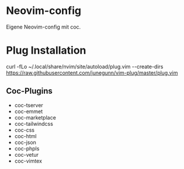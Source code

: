 # Neovim-config
Eigene Neovim-config mit coc.

# Plug Installation
curl -fLo ~/.local/share/nvim/site/autoload/plug.vim --create-dirs https://raw.githubusercontent.com/junegunn/vim-plug/master/plug.vim

## Coc-Plugins

- coc-tserver
- coc-emmet
- coc-marketplace
- coc-tailwindcss
- coc-css
- coc-html
- coc-json
- coc-phpls
- coc-vetur
- coc-vimtex

